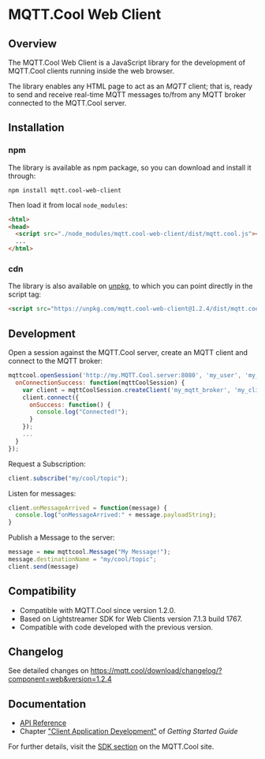 # MQTT.Cool Web Client #

## Overview ##
The MQTT.Cool Web Client is a JavaScript library for the development of MQTT.Cool clients running inside the web browser.

The library enables any HTML page to act as an *MQTT* client; that is, ready to send and receive real-time MQTT messages to/from any MQTT broker connected to the MQTT.Cool server.

## Installation ##

### npm
The library is available as npm package, so you can download and install it through:

```
npm install mqtt.cool-web-client
```

Then load it from local `node_modules`:
```html
<html>
<head>
  <script src="./node_modules/mqtt.cool-web-client/dist/mqtt.cool.js"></script>
  ...
</html>
```

### cdn
The library is also available on [unpkg](https://unpkg.com/mqtt.cool-web-client),
to which you can point directly in the script tag:
```html
<script src="https://unpkg.com/mqtt.cool-web-client@1.2.4/dist/mqtt.cool.js"></script>
```

## Development
Open a session against the MQTT.Cool server, create an MQTT client and connect to the MQTT broker:

```js
mqttcool.openSession('http://my.MQTT.Cool.server:8080', 'my_user', 'my_password', {
  onConnectionSuccess: function(mqttCoolSession) {
    var client = mqttCoolSession.createClient('my_mqtt_broker', 'my_client_id');
    client.connect({
      onSuccess: function() {
        console.log("Connected!");
      }
    });
    ...
  }
});
```

Request a Subscription:

```js
client.subscribe("my/cool/topic");
```

Listen for messages:

```js
client.onMessageArrived = function(message) {
  console.log("onMessageArrived:" + message.payloadString);
}
```

Publish a Message to the server:

```js
message = new mqttcool.Message("My Message!");
message.destinationName = "my/cool/topic";
client.send(message)
```

## Compatibility
- Compatible with MQTT.Cool since version 1.2.0.
- Based on Lightstreamer SDK for Web Clients version 7.1.3 build 1767.
- Compatible with code developed with the previous version.

## Changelog
See detailed changes on https://mqtt.cool/download/changelog/?component=web&version=1.2.4

## Documentation
- [API Reference](https://docs.mqtt.cool/web-client-sdk/1.2.4/api/index.html)
- Chapter ["Client Application Development"](https://docs.mqtt.cool/server/guides/MQTT.Cool+Getting+Started+Guide.html#_client_application_development) of _Getting Started Guide_

For further details, visit the [SDK section](https://mqtt.cool/download/web-client-sdk-latest/) on the MQTT.Cool site.